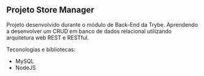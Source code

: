 ## Projeto Store Manager

Projeto desenvolvido durante o módulo de Back-End da Trybe. Aprendendo a desenvolver um CRUD em banco de dados relacional utilizando arquitetura
web REST e RESTful.

Teconologias e bibliotecas:

- MySQL
- NodeJS
